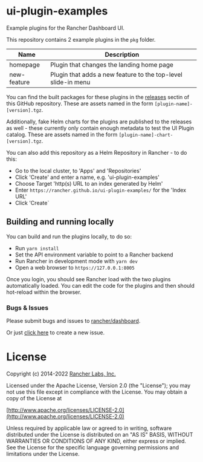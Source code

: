 # ui-plugin-examples
Example plugins for the Rancher Dashboard UI.

This repository contains 2 example plugins in the `pkg` folder.

|Name|Description|
|----|-----------|
|homepage|Plugin that changes the landing home page|
|new-feature|Plugin that adds a new feature to the top-level slide-in menu|

You can find the built packages for these plugins in the [releases](https://github.com/rancher/ui-plugin-examples/releases) sectin of this GitHub repository. These are assets named in the form `[plugin-name]-[version].tgz`.

Additionally, fake Helm charts for the plugins are published to the releases as well - these currently only contain enough metadata to test the UI Plugin catalog. These are assets named in the form `[plugin-name]-chart-[version].tgz`.

You can also add this repository as a Helm Repository in Rancher - to do this:

- Go to the local cluster, to 'Apps' and 'Repositories'
- Click 'Create' and enter a name, e.g. 'ui-plugin-examples'
- Choose Target 'http(s) URL to an index generated by Helm'
- Enter `https://rancher.github.io/ui-plugin-examples/` for the 'Index URL'
- Click 'Create`

## Building and running locally

You can build and run the plugins locally, to do so:

- Run `yarn install`
- Set the API environment variable to point to a Rancher backend
- Run Rancher in development mode with `yarn dev`
- Open a web browser to `https://127.0.0.1:8005`

Once you login, you should see Rancher load with the two plugins automatically loaded. You can edit the code for the plugins
and then should hot-reload within the browser.

### Bugs & Issues
Please submit bugs and issues to [rancher/dashboard](//github.com/rancher/dashboard/issues).

Or just [click here](//github.com/rancher/dashboard/issues/new) to create a new issue.

License
=======
Copyright (c) 2014-2022 [Rancher Labs, Inc.](http://rancher.com)

Licensed under the Apache License, Version 2.0 (the "License");
you may not use this file except in compliance with the License.
You may obtain a copy of the License at

[http://www.apache.org/licenses/LICENSE-2.0](http://www.apache.org/licenses/LICENSE-2.0)

Unless required by applicable law or agreed to in writing, software
distributed under the License is distributed on an "AS IS" BASIS,
WITHOUT WARRANTIES OR CONDITIONS OF ANY KIND, either express or implied.
See the License for the specific language governing permissions and
limitations under the License.
